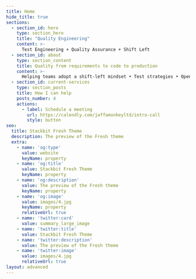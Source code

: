 ```yaml
---
title: Home
hide_title: true
sections:
  - section_id: hero
    type: section_hero
    title: "Quality Engineering"
    content: >-
      Test Engineering + Quality Assurance + Shift Left
  - section_id: about
    type: section_content
    title: Quality from requirements to code to production
    content: >-
      Helping teams adopt a shift-left mindset • Test strategies • Opensource test architecture • Improving quality in CI/CD pipelines • Pragmatic performance test automation • Coaching
  - section_id: current-services
    type: section_posts
    title: How I can help
    posts_number: 4
    actions:
      - label: Schedule a meeting
        url: https://calendly.com/jaffamonkeyltd/intro-call
        style: button
seo:
  title: Stackbit Fresh Theme
  description: The preview of the Fresh theme
  extra:
    - name: 'og:type'
      value: website
      keyName: property
    - name: 'og:title'
      value: Stackbit Fresh Theme
      keyName: property
    - name: 'og:description'
      value: The preview of the Fresh theme
      keyName: property
    - name: 'og:image'
      value: images/4.jpg
      keyName: property
      relativeUrl: true
    - name: 'twitter:card'
      value: summary_large_image
    - name: 'twitter:title'
      value: Stackbit Fresh Theme
    - name: 'twitter:description'
      value: The preview of the Fresh theme
    - name: 'twitter:image'
      value: images/4.jpg
      relativeUrl: true
layout: advanced
---
```

